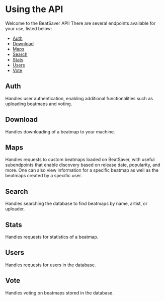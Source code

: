 # Using the API

Welcome to the BeatSaver API! There are several endpoints available for your use, listed below:

* [Auth](../endpoints/auth.md)
* [Download](../endpoints/download.md)
* [Maps](../endpoints/maps.md)
* [Search](../endpoints/search.md)
* [Stats](../endpoints/stats.md)
* [Users](../endpoints/users.md)
* [Vote](../endpoints/vote.md)

## Auth
Handles user authentication, enabling additional functionalities such as uploading beatmaps and voting.

## Download
Handles downloading of a beatmap to your machine.

## Maps
Handles requests to custom beatmaps loaded on BeatSaver, with useful subendpoints that enable discovery based on release date, popularity, and more. One can also view information for a specific beatmap as well as the beatmaps created by a specific user.

## Search
Handles searching the database to find beatmaps by name, artist, or uploader.

## Stats
Handles requests for statistics of a beatmap.

## Users
Handles requests for users in the database.

## Vote
Handles voting on beatmaps stored in the database.
